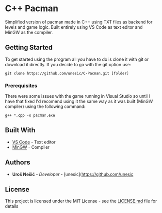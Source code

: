 # C++ Pacman

Simplified version of pacman made in C++ using TXT files as backend for levels and game logic. Built entirely using VS Code as text editor and MinGW as the compiler.

## Getting Started

To get started using the program all you have to do is clone it with git or download it directly. If you decide to go with the git option use:

```
git clone https://github.com/unesic/C-Pacman.git [folder]
```

### Prerequisites

There were some issues with the game running in Visual Studio so until I have that fixed I'd recomend using it the same way as it was built (MinGW compiler) using the following command:

```
g++ *.cpp -o pacman.exe
```

## Built With

* [VS Code](https://code.visualstudio.com/) - Text editor
* [MinGW](http://www.mingw.org/) - Compiler

## Authors

* **Uroš Nešić** - *Developer* - [unesic](https://github.com/unesic

## License

This project is licensed under the MIT License - see the [LICENSE.md](LICENSE.md) file for details